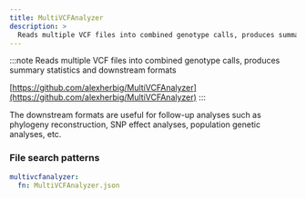 ```yaml
---
title: MultiVCFAnalyzer
description: >
  Reads multiple VCF files into combined genotype calls, produces summary statistics and downstream formats
---
```


<!--
~~~~~ DO NOT EDIT ~~~~~
This file is autogenerated from the MultiQC module python docstring.
Do not edit the markdown, it will be overwritten.

File path for the source of this content: multiqc/modules/multivcfanalyzer/multivcfanalyzer.py
~~~~~~~~~~~~~~~~~~~~~~~
-->

:::note
Reads multiple VCF files into combined genotype calls, produces summary statistics and downstream formats

[https://github.com/alexherbig/MultiVCFAnalyzer](https://github.com/alexherbig/MultiVCFAnalyzer)
:::

The downstream formats are useful for follow-up analyses such as phylogeny reconstruction, SNP effect analyses, population genetic analyses, etc.

### File search patterns

```yaml
multivcfanalyzer:
  fn: MultiVCFAnalyzer.json
```
